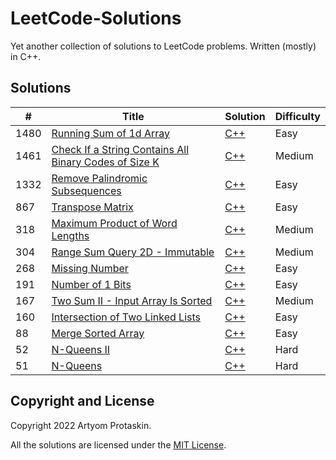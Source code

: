 # LeetCode-Solutions

Yet another collection of solutions to LeetCode problems. Written (mostly) in C++.

## Solutions

| # | Title | Solution | Difficulty |
| - | ----- | -------- | ---------- |
| 1480 | [Running Sum of 1d Array](https://leetcode.com/problems/running-sum-of-1d-array/) | [C++](C++/1480-running-sum-of-1d-array.cpp) | Easy |
| 1461 | [Check If a String Contains All Binary Codes of Size K](https://leetcode.com/problems/check-if-a-string-contains-all-binary-codes-of-size-k/) | [C++](C++/1461-check-if-a-string-contains-all-binary-codes-of-size-k.cpp) | Medium |
| 1332 | [Remove Palindromic Subsequences](https://leetcode.com/problems/remove-palindromic-subsequences/) | [C++](C++/1332-remove-palindromic-subsequences.cpp) | Easy |
| 867 | [Transpose Matrix](https://leetcode.com/problems/transpose-matrix/) | [C++](C++/0867-transpose-matrix.cpp) | Easy |
| 318 | [Maximum Product of Word Lengths](https://leetcode.com/problems/maximum-product-of-word-lengths/) | [C++](C++/0318-maximum-product-of-word-lengths.cpp) | Medium |
| 304 | [Range Sum Query 2D - Immutable](https://leetcode.com/problems/range-sum-query-2d-immutable/) | [C++](C++/0304-range-sum-query-2d-immutable.cpp) | Medium |
| 268 | [Missing Number](https://leetcode.com/problems/missing-number/) | [C++](C++/0268-missing-number.cpp) | Easy |
| 191 | [Number of 1 Bits](https://leetcode.com/problems/number-of-1-bits/) | [C++](C++/0191-number-of-1-bits.cpp) | Easy |
| 167 | [Two Sum II - Input Array Is Sorted](https://leetcode.com/problems/two-sum-ii-input-array-is-sorted/) | [C++](C++/0167-two-sum-ii-input-array-is-sorted.cpp) | Medium |
| 160 | [Intersection of Two Linked Lists](https://leetcode.com/problems/intersection-of-two-linked-lists/) | [C++](C++/0160-intersection-of-two-linked-lists.cpp) | Easy |
| 88 | [Merge Sorted Array](https://leetcode.com/problems/merge-sorted-array/) | [C++](C++/0088-merge-sorted-array.cpp) | Easy |
| 52 | [N-Queens II](https://leetcode.com/problems/n-queens-ii/) | [C++](C++/0052-n-queens-ii.cpp) | Hard |
| 51 | [N-Queens](https://leetcode.com/problems/n-queens/) | [C++](C++/0051-n-queens.cpp) | Hard |

## Copyright and License

Copyright 2022 Artyom Protaskin.

All the solutions are licensed under the [MIT License](LICENSE).

